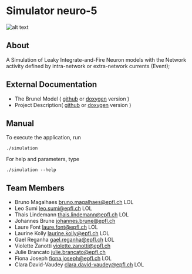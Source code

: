 # Simulator neuro-5

![alt text](https://d30y9cdsu7xlg0.cloudfront.net/png/79860-200.png "Our logo")

## About

A Simulation of Leaky Integrate-and-Fire Neuron models with the Network activity defined by intra-network or extra-network currents (Event);


## External Documentation

- The Brunel Model ( [github](doc/Brunel_2000.pdf) or [doxygen](Brunel_2000.pdf) version )
- Project Description( [github](doc/Project_Description.pdf) or [doxygen](Project_Description.pdf) version )


## Manual

To execute the application, run

    ./simulation

For help and parameters, type

    ./simulation --help


## Team Members

- Bruno Magalhaes <bruno.magalhaes@epfl.ch> LOL
- Leo Sumi <leo.sumi@epfl.ch> LOL
- Thais Lindemann <thais.lindemann@epfl.ch> LOL
- Johannes Brune <johannes.brune@epfl.ch>
- Laure Font <laure.font@epfl.ch> LOL
- Laurine Kolly <laurine.kolly@epfl.ch> LOL
- Gael Reganha <gael.reganha@epfl.ch> LOL
- Violette Zanotti <violette.zanotti@epfl.ch> 
- Julie Brancato <julie.brancato@epfl.ch>
- Fiona Joseph <fiona.joseph@epfl.ch> LOL
- Clara David-Vaudey <clara.david-vaudey@epfl.ch> LOL
